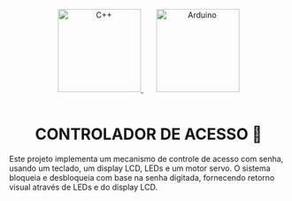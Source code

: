 <div align="center" style="display: inline_block;">
  <a href="https://learn.microsoft.com/pt-br/cpp/cpp/?view=msvc-170" title="C++ | DOC" target="_blank" rel='noopener noreferrer'>
    <img alt="C++" height="150" src="https://skillicons.dev/icons?i=cpp" />
  </a>
    &nbsp;&nbsp;&nbsp;&nbsp;&nbsp;
  <a href="https://docs.arduino.cc/" title="Arduino | DOC" target="_blank" rel='noopener noreferrer'>
    <img alt="Arduino" height="150" src="https://skillicons.dev/icons?i=arduino" />
  </a>
</div><br>

<div align="center";>
  <h1>CONTROLADOR DE ACESSO 🔐</h1>
</div>

Este projeto implementa um mecanismo de controle de acesso com senha, usando um teclado, um display LCD, LEDs e um motor servo. O sistema bloqueia e desbloqueia com base na senha digitada, fornecendo retorno visual através de LEDs e do display LCD.
